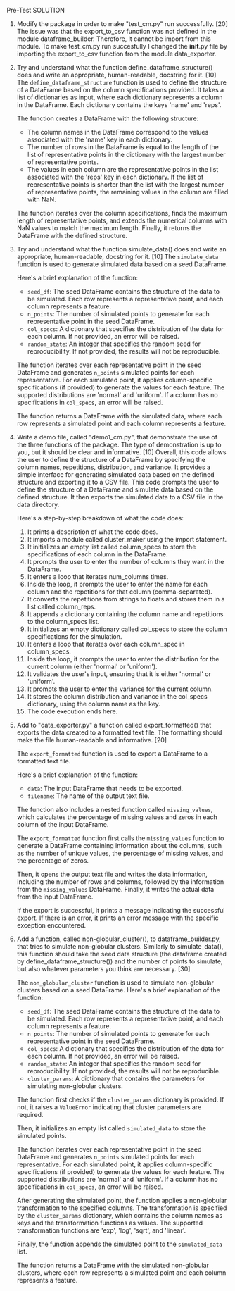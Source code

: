 
Pre-Test SOLUTION

1) Modify the package in order to make "test_cm.py" run successfully.
   [20]
    The issue was that the export_to_csv function was not defined in the module dataframe_builder. Therefore, it cannot be import from this module. 
    To make test_cm.py run succesfully I changed the __init__.py file by importing the export_to_csv function from the module data_exporter.
   
2) Try and understand what the function define_dataframe_structure()
    does and write an appropriate, human-readable, docstring for it.
    [10]
    The `define_dataframe_structure` function is used to define the structure of a DataFrame based on the column specifications provided. It takes a list of dictionaries as input, where each dictionary represents a column in the DataFrame. Each dictionary contains the keys 'name' and 'reps'. 

    The function creates a DataFrame with the following structure:
    - The column names in the DataFrame correspond to the values associated with the 'name' key in each dictionary.
    - The number of rows in the DataFrame is equal to the length of the list of representative points in the dictionary with the largest number of representative points.
    - The values in each column are the representative points in the list associated with the 'reps' key in each dictionary. If the list of representative points is shorter than the list with the largest number of representative points, the remaining values in the column are filled with NaN.

    The function iterates over the column specifications, finds the maximum length of representative points, and extends the numerical columns with NaN values to match the maximum length. Finally, it returns the DataFrame with the defined structure.


3) Try and understand what the function simulate_data() does and
    write an appropriate, human-readable, docstring for it.
    [10]
    The `simulate_data` function is used to generate simulated data based on a seed DataFrame. 

    Here's a brief explanation of the function:

    - `seed_df`: The seed DataFrame contains the structure of the data to be simulated. Each row represents a representative point, and each column represents a feature.
    - `n_points`: The number of simulated points to generate for each representative point in the seed DataFrame.
    - `col_specs`: A dictionary that specifies the distribution of the data for each column. If not provided, an error will be raised.
    - `random_state`: An integer that specifies the random seed for reproducibility. If not provided, the results will not be reproducible.

    The function iterates over each representative point in the seed DataFrame and generates `n_points` simulated points for each representative. For each simulated point, it applies column-specific specifications (if provided) to generate the values for each feature. The supported distributions are 'normal' and 'uniform'. If a column has no specifications in `col_specs`, an error will be raised.

    The function returns a DataFrame with the simulated data, where each row represents a simulated point and each column represents a feature.


4) Write a demo file, called "demo1_cm.py", that demonstrate
    the use of the three functions of the package. The type of
    demonstration is up to you, but it should be clear and 
    informative. 
    [10]
   Overall, this code allows the user to define the structure of a DataFrame by specifying the column names, repetitions, distribution, and variance. It provides a simple interface for generating simulated data based on the defined structure and exporting it to a CSV file. This code prompts the user to define the structure of a DataFrame and simulate data based on the defined structure. It then exports the simulated data to a CSV file in the data directory.

    Here's a step-by-step breakdown of what the code does:

    1. It prints a description of what the code does.
    2. It imports a module called cluster_maker using the import statement.
    3. It initializes an empty list called column_specs to store the specifications of each column in the DataFrame.
    4. It prompts the user to enter the number of columns they want in the DataFrame.
    5. It enters a loop that iterates num_columns times.
    6. Inside the loop, it prompts the user to enter the name for each column and the repetitions for that column (comma-separated).
    7. It converts the repetitions from strings to floats and stores them in a list called column_reps.
    8. It appends a dictionary containing the column name and repetitions to the column_specs list.
    9. It initializes an empty dictionary called col_specs to store the column specifications for the simulation.
    10. It enters a loop that iterates over each column_spec in column_specs.
    11. Inside the loop, it prompts the user to enter the distribution for the current column (either 'normal' or 'uniform').
    12. It validates the user's input, ensuring that it is either 'normal' or 'uniform'.
    13. It prompts the user to enter the variance for the current column.
    14. It stores the column distribution and variance in the col_specs dictionary, using the column name as the key.
    15. The code execution ends here.


5) Add to "data_exporter.py" a function called export_formatted()
    that exports the data created to a formatted text file. The
    formatting should make the file human-readable and informative.
    [20]
  
   The `export_formatted` function is used to export a DataFrame to a formatted text file. 

    Here's a brief explanation of the function:

    - `data`: The input DataFrame that needs to be exported.
    - `filename`: The name of the output text file.

    The function also includes a nested function called `missing_values`, which calculates the percentage of missing values and zeros in each column of the input DataFrame.

    The `export_formatted` function first calls the `missing_values` function to generate a DataFrame containing information about the columns, such as the number of unique values, the percentage of missing values, and the percentage of zeros.

    Then, it opens the output text file and writes the data information, including the number of rows and columns, followed by the information from the `missing_values` DataFrame. Finally, it writes the actual data from the input DataFrame.

    If the export is successful, it prints a message indicating the successful export. If there is an error, it prints an error message with the specific exception encountered.



6) Add a function, called non-globular_cluster(), to 
    dataframe_builder.py, that tries to simulate non-globular
    clusters. Similarly to simulate_data(), this function should
    take the seed data structure (the dataframe created by 
    define_dataframe_structure()) and the number of points to
    simulate, but also whatever parameters you think are necessary.
    [30]

    The `non_globular_cluster` function is used to simulate non-globular clusters based on a seed DataFrame. Here's a brief explanation of the function:

    - `seed_df`: The seed DataFrame contains the structure of the data to be simulated. Each row represents a representative point, and each column represents a feature.
    - `n_points`: The number of simulated points to generate for each representative point in the seed DataFrame.
    - `col_specs`: A dictionary that specifies the distribution of the data for each column. If not provided, an error will be raised.
    - `random_state`: An integer that specifies the random seed for reproducibility. If not provided, the results will not be reproducible.
    - `cluster_params`: A dictionary that contains the parameters for simulating non-globular clusters.

    The function first checks if the `cluster_params` dictionary is provided. If not, it raises a `ValueError` indicating that cluster parameters are required.

    Then, it initializes an empty list called `simulated_data` to store the simulated points.

    The function iterates over each representative point in the seed DataFrame and generates `n_points` simulated points for each representative. For each simulated point, it applies column-specific specifications (if provided) to generate the values for each feature. The supported distributions are 'normal' and 'uniform'. If a column has no specifications in `col_specs`, an error will be raised.

    After generating the simulated point, the function applies a non-globular transformation to the specified columns. The transformation is specified by the `cluster_params` dictionary, which contains the column names as keys and the transformation functions as values. The supported transformation functions are 'exp', 'log', 'sqrt', and 'linear'.

    Finally, the function appends the simulated point to the `simulated_data` list.

    The function returns a DataFrame with the simulated non-globular clusters, where each row represents a simulated point and each column represents a feature.




